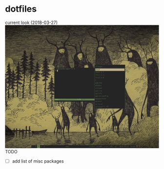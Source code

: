 # dotfiles
current look (2018-03-27)
![](https://github.com/melancholiaque/dotfiles/blob/master/screen.png)<br>
TODO<br>
- [ ] add list of misc packages
